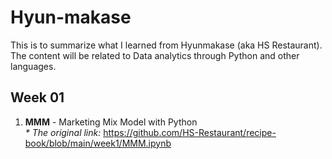 # Hyun-makase
This is to summarize what I learned from Hyunmakase (aka HS Restaurant). The content will be related to Data analytics through Python and other languages.

## Week 01
1. **MMM** - Marketing Mix Model with Python  
_* The original link:_ https://github.com/HS-Restaurant/recipe-book/blob/main/week1/MMM.ipynb
